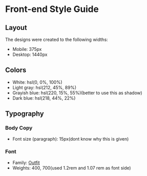 # Front-end Style Guide

## Layout

The designs were created to the following widths:

- Mobile: 375px
- Desktop: 1440px

## Colors

- White: hsl(0, 0%, 100%)
- Light gray: hsl(212, 45%, 89%)
- Grayish blue: hsl(220, 15%, 55%)(better to use this as shadow)
- Dark blue: hsl(218, 44%, 22%)

## Typography

### Body Copy

- Font size (paragraph): 15px(dont know why this is given)

### Font

- Family: [Outfit](https://fonts.google.com/specimen/Outfit)
- Weights: 400, 700(used 1.2rem and 1.07 rem as font side)
